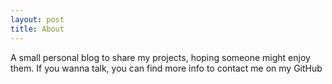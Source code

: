 ```yaml
---
layout: post
title: About
---
```


A small personal blog to share my projects, hoping someone might enjoy them. 
If you wanna talk, you can find more info to contact me on my GitHub